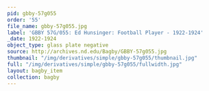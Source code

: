 ```yaml
---
pid: gbby-57g055
order: '55'
file_name: gbby-57g055.jpg
label: 'GBBY 57G/055: Ed Hunsinger: Football Player - 1922-1924'
_date: 1922-1924
object_type: glass plate negative
source: http://archives.nd.edu/Bagby/GBBY-57g055.jpg
thumbnail: "/img/derivatives/simple/gbby-57g055/thumbnail.jpg"
full: "/img/derivatives/simple/gbby-57g055/fullwidth.jpg"
layout: bagby_item
collection: bagby
---
```

